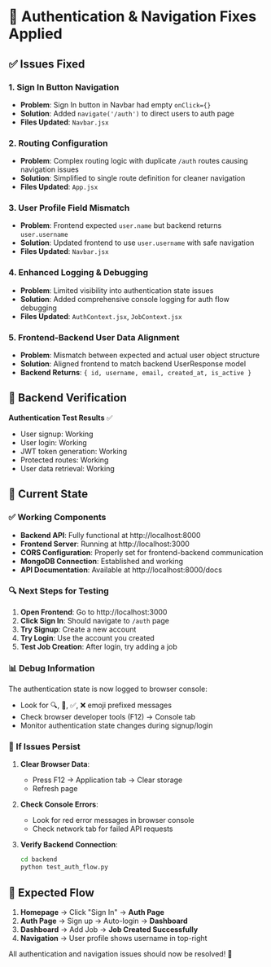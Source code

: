 # 🔧 Authentication & Navigation Fixes Applied

## ✅ Issues Fixed

### 1. **Sign In Button Navigation**
- **Problem**: Sign In button in Navbar had empty `onClick={}`
- **Solution**: Added `navigate('/auth')` to direct users to auth page
- **Files Updated**: `Navbar.jsx`

### 2. **Routing Configuration** 
- **Problem**: Complex routing logic with duplicate `/auth` routes causing navigation issues
- **Solution**: Simplified to single route definition for cleaner navigation
- **Files Updated**: `App.jsx`

### 3. **User Profile Field Mismatch**
- **Problem**: Frontend expected `user.name` but backend returns `user.username`
- **Solution**: Updated frontend to use `user.username` with safe navigation
- **Files Updated**: `Navbar.jsx`

### 4. **Enhanced Logging & Debugging**
- **Problem**: Limited visibility into authentication state issues
- **Solution**: Added comprehensive console logging for auth flow debugging
- **Files Updated**: `AuthContext.jsx`, `JobContext.jsx`

### 5. **Frontend-Backend User Data Alignment**
- **Problem**: Mismatch between expected and actual user object structure
- **Solution**: Aligned frontend to match backend UserResponse model
- **Backend Returns**: `{ id, username, email, created_at, is_active }`

## 🧪 Backend Verification

**Authentication Test Results** ✅
- User signup: Working
- User login: Working  
- JWT token generation: Working
- Protected routes: Working
- User data retrieval: Working

## 🎯 Current State

### ✅ Working Components
- **Backend API**: Fully functional at http://localhost:8000
- **Frontend Server**: Running at http://localhost:3000
- **CORS Configuration**: Properly set for frontend-backend communication
- **MongoDB Connection**: Established and working
- **API Documentation**: Available at http://localhost:8000/docs

### 🔍 Next Steps for Testing

1. **Open Frontend**: Go to http://localhost:3000
2. **Click Sign In**: Should navigate to `/auth` page  
3. **Try Signup**: Create a new account
4. **Try Login**: Use the account you created
5. **Test Job Creation**: After login, try adding a job

### 📊 Debug Information

The authentication state is now logged to browser console:
- Look for 🔍, 🔑, ✅, ❌ emoji prefixed messages
- Check browser developer tools (F12) → Console tab
- Monitor authentication state changes during signup/login

### 🚨 If Issues Persist

1. **Clear Browser Data**: 
   - Press F12 → Application tab → Clear storage
   - Refresh page

2. **Check Console Errors**:
   - Look for red error messages in browser console
   - Check network tab for failed API requests

3. **Verify Backend Connection**:
   ```bash
   cd backend
   python test_auth_flow.py
   ```

## 📱 Expected Flow

1. **Homepage** → Click "Sign In" → **Auth Page**
2. **Auth Page** → Sign up → Auto-login → **Dashboard**
3. **Dashboard** → Add Job → **Job Created Successfully**
4. **Navigation** → User profile shows username in top-right

All authentication and navigation issues should now be resolved! 🎉
